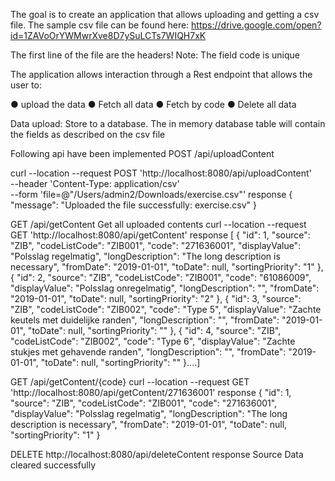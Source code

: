 The goal is to create an application that allows uploading and getting a csv file.
The sample csv file can be found here:
https://drive.google.com/open?id=1ZAVoOrYWMwrXve8D7ySuLCTs7WIQH7xK

The first line of the file are the headers!
Note: The field code is unique

The application allows interaction through a Rest endpoint that allows the user to:

●	upload the data
●	Fetch all data
●	Fetch by code
●	Delete all data

Data upload:
Store to a database. The in memory database table will contain the fields as described on the csv file

Following api have been implemented
POST /api/uploadContent

curl --location --request POST 'http://localhost:8080/api/uploadContent' \
--header 'Content-Type: application/csv' \
--form 'file=@"/Users/admin2/Downloads/exercise.csv"'
response 
{
"message": "Uploaded the file successfully: exercise.csv"
}

GET /api/getContent
Get all uploaded contents
curl --location --request GET 'http://localhost:8080/api/getContent'
response
[
{
"id": 1,
"source": "ZIB",
"codeListCode": "ZIB001",
"code": "271636001",
"displayValue": "Polsslag regelmatig",
"longDescription": "The long description is necessary",
"fromDate": "2019-01-01",
"toDate": null,
"sortingPriority": "1"
},
{
"id": 2,
"source": "ZIB",
"codeListCode": "ZIB001",
"code": "61086009",
"displayValue": "Polsslag onregelmatig",
"longDescription": "",
"fromDate": "2019-01-01",
"toDate": null,
"sortingPriority": "2"
},
{
"id": 3,
"source": "ZIB",
"codeListCode": "ZIB002",
"code": "Type 5",
"displayValue": "Zachte keutels met duidelijke randen",
"longDescription": "",
"fromDate": "2019-01-01",
"toDate": null,
"sortingPriority": ""
},
{
"id": 4,
"source": "ZIB",
"codeListCode": "ZIB002",
"code": "Type 6",
"displayValue": "Zachte stukjes met gehavende randen",
"longDescription": "",
"fromDate": "2019-01-01",
"toDate": null,
"sortingPriority": ""
}....]

GET /api/getContent/{code}
curl --location --request GET 'http://localhost:8080/api/getContent/271636001'
response 
{
"id": 1,
"source": "ZIB",
"codeListCode": "ZIB001",
"code": "271636001",
"displayValue": "Polsslag regelmatig",
"longDescription": "The long description is necessary",
"fromDate": "2019-01-01",
"toDate": null,
"sortingPriority": "1"
}


DELETE http://localhost:8080/api/deleteContent
response Source Data cleared successfully



